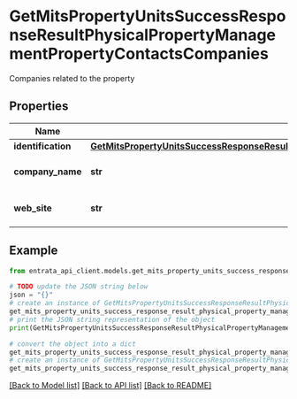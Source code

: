 # GetMitsPropertyUnitsSuccessResponseResultPhysicalPropertyManagementPropertyContactsCompanies

Companies related to the property

## Properties

Name | Type | Description | Notes
------------ | ------------- | ------------- | -------------
**identification** | [**GetMitsPropertyUnitsSuccessResponseResultPhysicalPropertyManagementPropertyContactsCompaniesIdentification**](GetMitsPropertyUnitsSuccessResponseResultPhysicalPropertyManagementPropertyContactsCompaniesIdentification.md) |  | [optional] 
**company_name** | **str** | Name of the company | [optional] 
**web_site** | **str** | Company website URL | [optional] 

## Example

```python
from entrata_api_client.models.get_mits_property_units_success_response_result_physical_property_management_property_contacts_companies import GetMitsPropertyUnitsSuccessResponseResultPhysicalPropertyManagementPropertyContactsCompanies

# TODO update the JSON string below
json = "{}"
# create an instance of GetMitsPropertyUnitsSuccessResponseResultPhysicalPropertyManagementPropertyContactsCompanies from a JSON string
get_mits_property_units_success_response_result_physical_property_management_property_contacts_companies_instance = GetMitsPropertyUnitsSuccessResponseResultPhysicalPropertyManagementPropertyContactsCompanies.from_json(json)
# print the JSON string representation of the object
print(GetMitsPropertyUnitsSuccessResponseResultPhysicalPropertyManagementPropertyContactsCompanies.to_json())

# convert the object into a dict
get_mits_property_units_success_response_result_physical_property_management_property_contacts_companies_dict = get_mits_property_units_success_response_result_physical_property_management_property_contacts_companies_instance.to_dict()
# create an instance of GetMitsPropertyUnitsSuccessResponseResultPhysicalPropertyManagementPropertyContactsCompanies from a dict
get_mits_property_units_success_response_result_physical_property_management_property_contacts_companies_from_dict = GetMitsPropertyUnitsSuccessResponseResultPhysicalPropertyManagementPropertyContactsCompanies.from_dict(get_mits_property_units_success_response_result_physical_property_management_property_contacts_companies_dict)
```
[[Back to Model list]](../README.md#documentation-for-models) [[Back to API list]](../README.md#documentation-for-api-endpoints) [[Back to README]](../README.md)


